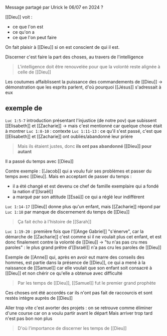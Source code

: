 Message partagé par Ulrick le 06/07 en 2024 ?

[[Dieu]] voit :
- ce que l'on est
- ce qu'on a
- ce que l'on peut faire

On fait plaisir à [[Dieu]] si on est conscient de qui il est.

Discerner c'est faire la part des choses, au travers de l'intelligence 
> L'intelligence doit être renouvelée pour que la volonté reste alignée à celle de [[Dieu]]

Les coutumes affaiblissent la puissance des commandements de [[Dieu]]
-> démonstration que les esprits parlent, d'où pourquoi [[Jésus]] s'adressait à eux
## exemple de
`Luc 1:5-7` introduction présentant l'injustice (de notre pov) que subissent [[Elisabeth]] et [[Zacharie]]
-> mais c'est mentionné car quelque chose était à montrer
`Luc 1:8-10` : contexte 
`Luc 1:11-13` : ce qu'il s'est passé, c'est que [[Elisabeth]] et [[Zacharie]] ont oubliés/abandonné leur prière
> Mais ils étaient justes, donc **ils ont pas abandonné [[Dieu]] pour autant**

Il a passé du temps avec [[Dieu]]

Contre exemple : [[Jacob]] qui a voulu fuir ses problèmes et passer du temps avec [[Dieu]].
Mais en acceptant de passer du temps :
- il a été changé et est devenu ce chef de famille exemplaire qui a fondé la nation d'[[Israël]]
- a marqué par son attitude [[Esaü]] ce qui a réglé leur indifférent

`Luc 1:14-17` [[Dieu]] donne plus qu'un enfant, mais [[Zacharie]] répond par `Luc 1:18` par manque de discernement du temps de [[Dieu]]
> Ça fait écho à l'histoire de [[Sarah]]

`Luc 1:19-20` : première fois que l'[[Ange Gabriel]] "s'énerve", car la démarche de [[Zacharie]] c'est comme si il ne voulait plus cet enfant, et est donc finalement contre la volonté de [[Dieu]]
-> "tu n'as pas cru mes paroles" : le plus grand prêtre d'[[Israël]] n'a pas cru les paroles de [[Dieu]]

Exemple de [[Anne]] qui, après en avoir eut marre des conseils des hommes, est partie dans la présence de [[Dieu]], ce qui a mené à la naissance de [[Samuel]] car elle voulait que son enfant soit consacré à [[Dieu]] et non chérir ce qu'elle a obtenue avec difficulté
> Par les temps de [[Dieu]], [[Samuel]] fut le premier grand prophète

Ces choses ont été accordés car ils n'ont pas fait de raccourcis et sont restés intègre auprès de [[Dieu]]

Aller trop vite c'est avorter des projets : on se retrouve comme éliminer d'une course car on a voulu partir avant le départ
Mais arriver trop tard n'est pas bon non plus 
> D'où l'importance de discerner les temps de [[Dieu]]



